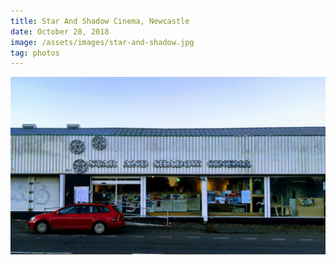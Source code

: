 ```yaml
---
title: Star And Shadow Cinema, Newcastle
date: October 28, 2018
image: /assets/images/star-and-shadow.jpg
tag: photos
---
```


![image](/assets/images/star-and-shadow.jpg)
